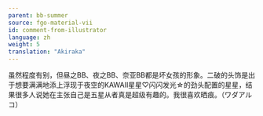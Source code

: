```yaml
---
parent: bb-summer
source: fgo-material-vii
id: comment-from-illustrator
language: zh
weight: 5
translation: "Akiraka"
---
```


虽然程度有别，但昼之BB、夜之BB、奈亚BB都是坏女孩的形象。二破的头饰是出于想要满满地添上浮现于夜空的KAWAII星星♡闪闪发光☆的劲头配置的星星，结果很多人说她在主张自己是五星从者真是超级有趣的。我很喜欢晒痕。（ワダアルコ）
